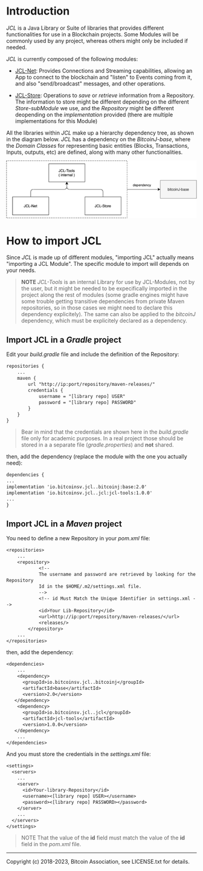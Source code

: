 # Introduction

*JCL* is a Java Library or Suite of libraries that provides different functionalities for use in a Blockchain projects. Some Modules will be commonly used by any project, whereas others might only be included if needed.

*JCL* is currently composed of the following modules:


* [JCL-Net](../net/doc/README.md): Provides Connections and Streaming capabilities, allowing an App to connect to the blockchain and "listen" to Events coming from it, and also "send/broadcast" messages, and other operations.

* [JCL-Store](../store/doc/README.md): Operations to *save* or *retrieve* information from a Repository. The information to store might be different depending on the different *Store-subModule* we use, and the *Repository* might be different deopending on the *implementation* provided (there are multiple implementations for this Module)


All the libraries within *JCL* make up a hierarchy dependency tree, as shown in the diagram below. *JCL* has a
dependency on the *BitcoinJ-base*, where the *Domain Classes* for representing basic entities (Blocks, Transactions,
Inputs, outputs, etc) are defined, along with many other functionalities.

![high level architecture](doc/v2.2.0/images/jcl-highLevel.png)

# How to import JCL

Since *JCL* is made up of different modules, "importing JCL" actually means "importing a JCL Module". The specific module to import will depends on your needs.

> **NOTE** *JCL-Tools* is an internal Library for use by JCL-Modules, not by the user, but it might be needed to be expecifically imported in the project along the rest of modules (some gradle engines might have some trouble getting transitive dependencies from private Maven repositories, so in those cases we might need to declare this dependency explicitely).  The same can also be applied to the *bitcoinJ* dependency, which must be explicitely declared as a dependency.

## Import JCL in a *Gradle* project

Edit your *build.gradle* file and include the definition of the Repository:

```
repositories {
    ...
    maven {
        url "http://ip:port/repository/maven-releases/"
        credentials {
            username = "[library repo] USER"
            password = "[library repo] PASSWORD"
        }
    }
}
```
> Bear in mind that the credentials are shown here in the *build.gradle* file only for academic purposes. In a real project those should be stored in a a separate file (*gradle.properties*) and **not** shared.

then, add the dependency (replace the module with the one you actually need):

```
dependencies {
...
implementation 'io.bitcoinsv.jcl..bitcoinj:base:2.0'
implementation 'io.bitcoinsv.jcl..jcl:jcl-tools:1.0.0'
...
}

```

## Import JCL in a *Maven* project

You need to define a new Repository in your *pom.xml* file:

```
<repositories>
	...
	<repository>
            <!--
            The username and password are retrieved by looking for the Repository
            Id in the $HOME/.m2/settings.xml file.
            -->
            <!-- id Must Match the Unique Identifier in settings.xml -->
            <id>Your Lib-Repository</id>
            <url>http://ip:port/repository/maven-releases/</url>
            <releases/>
        </repository>
	...
</repositories>
```

then, add the dependency:

```
<dependencies>
	...
	<dependency>
      <groupId>io.bitcoinsv.jcl..bitcoinj</groupId>
      <artifactId>base</artifactId>
      <version>2.0</version>
   </dependency>
	<dependency>
      <groupId>io.bitcoinsv.jcl..jcl</groupId>
      <artifactId>jcl-tools</artifactId>
      <version>1.0.0</version>
   </dependency>
	...
</dependencies>

```

And you must store the credentials in the *settings.xml* file:

```
<settings>
  <servers>
    ...
    <server>
      <id>Your-library-Repository</id>
      <username><[library repo] USER></username>
      <password><[library repo] PASSWORD></password>
    </server>
    ...
  </servers>
</settings>
```

> NOTE That the value of the **id** field must match the value of the **id** field in the *pom.xml* file.

-------------
Copyright (c) 2018-2023, Bitcoin Association, see LICENSE.txt for details.